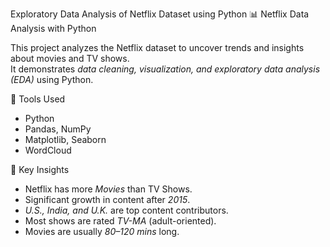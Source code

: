 Exploratory Data Analysis of Netflix Dataset using Python
📊 Netflix Data Analysis with Python

This project analyzes the Netflix dataset to uncover trends and insights about movies and TV shows.  
It demonstrates *data cleaning, visualization, and exploratory data analysis (EDA)* using Python.

🔹 Tools Used
- Python
- Pandas, NumPy
- Matplotlib, Seaborn
- WordCloud

 🔹 Key Insights
- Netflix has more *Movies* than TV Shows.
- Significant growth in content after *2015*.
- *U.S., India, and U.K.* are top content contributors.
- Most shows are rated *TV-MA* (adult-oriented).
- Movies are usually *80–120 mins* long.
